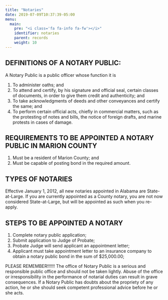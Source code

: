 ```yaml
---
title: "Notaries"
date: 2019-07-09T10:37:39-05:00
menu:
  main:
    pre: "<i class='fa fa-info fa-fw'></i>"
    identifier: notaries
    parent: records
    weight: 10
---
```

## DEFINITIONS OF A NOTARY PUBLIC:
A Notary Public is a public officer whose function it is

1. To administer oaths; and
2. To attend and certify, by his signature and official seal, certain classes of documents, in
  order to give them credit and authenticity; and
3. To take acknowledgments of deeds and other conveyances and certify the same; and
4. To perform certain official acts, chiefly in commercial matters, such as the protesting of
  notes and bills, the notice of foreign drafts, and marine protests in cases of damage.

## REQUIREMENTS TO BE APPOINTED A NOTARY PUBLIC IN MARION COUNTY
1. Must be a resident of Marion County; and
2. Must be capable of posting bond in the required amount.

## TYPES OF NOTARIES
Effective January 1, 2012, all new notaries appointed in Alabama are State-at-Large. If you are
currently appointed as a County notary, you are not now considered State-at-Large, but will be
appointed as such when you re-apply.

## STEPS TO BE APPOINTED A NOTARY
1. Complete notary public application;
2. Submit application to Judge of Probate;
3. Probate Judge will send applicant an appointment letter;
4. Applicant must take appointment letter to an insurance company to obtain a notary
  public bond in the sum of $25,000.00;

PLEASE REMEMBER!!!!!!
The office of Notary Public is a serious and responsible public office and should not be taken
lightly. Abuse of the office or irresponsibility in the performance of notarial duties can result in
grave consequences. If a Notary Public has doubts about the propriety of any action, he or she
should seek competent professional advice before he or she acts.
